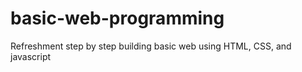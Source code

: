 # basic-web-programming
Refreshment step by step building basic web using HTML, CSS, and javascript

